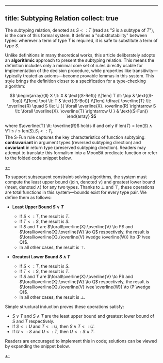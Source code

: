 
---
title: Subtyping Relation
collect: true
---

The subtyping relation, denoted as $S \lt: T$ (read as "$S$ is a subtype of $T$"), is the core of this formal system. It defines a "substitutability" between types: wherever a term of type $T$ is required, it is safe to substitute a term of type $S$.

Unlike definitions in many theoretical works, this article deliberately adopts an **algorithmic** approach to present the subtyping relation. This means the definition includes only a minimal core set of rules directly usable for implementation of the decision procedure, while properties like transitivity—typically treated as axioms—become provable lemmas in this system. This style brings the definition closer to a specification for a type-checking algorithm:

$$
\begin{array}{ll}
X \lt: X & \text{(S-Refl)} \\[1em]
T \lt: \top & \text{(S-Top)} \\[1em]
\bot \lt: T & \text{(S-Bot)} \\[1em]
\dfrac{
    \overline{T} \lt: \overline{R} \quad S \le: U
}{
    \forall \overline{X}. \overline{R} \rightarrow S \lt: \forall \overline{X}. \overline{T} \rightarrow U
}
& \text{(S-Fun)}
\end{array}
$$

where $\overline{T} \lt: \overline{R}$ holds if and only if $\text{len}(T) = \text{len}(S) \land \forall 1 \leq i \leq \text{len}(S). S_i \lt: T_i$.  
The S-Fun rule captures the key characteristics of function subtyping: **contravariant** in argument types (reversed subtyping direction) and **covariant** in return type (preserved subtyping direction). Readers may attempt to translate this formalism into a MoonBit predicate function or refer to the folded code snippet below.

[+-](/blog/lti/subtype_code.md#:embed)

To support subsequent constraint-solving algorithms, the system must compute the least upper bound (join, denoted $\lor$) and greatest lower bound (meet, denoted $\land$) for any two types. Thanks to $\bot$ and $\top$, these operations are total functions in this system—bounds exist for every type pair. We define them as follows:

- **Least Upper Bound $S \vee T$**
  - If $S \lt: T$, the result is $T$.
  - If $T \lt: S$, the result is $S$.
  - If $S$ and $T$ are $\forall\overline{X}.\overline{V} \to P$ and $\forall\overline{X}.\overline{W} \to Q$ respectively, the result is $\forall\overline{X}.(\overline{V} \wedge \overline{W}) \to (P \vee Q)$.
  - In all other cases, the result is $\top$.

- **Greatest Lower Bound $S \wedge T$**
  - If $S \lt: T$, the result is $S$.
  - If $T \lt: S$, the result is $T$.
  - If $S$ and $T$ are $\forall\overline{X}.\overline{V} \to P$ and $\forall\overline{X}.\overline{W} \to Q$ respectively, the result is $\forall\overline{X}.(\overline{V} \vee \overline{W}) \to (P \wedge Q)$.
  - In all other cases, the result is $\bot$.

Simple structural induction proves these operations satisfy:
- $S \vee T$ and $S \wedge T$ are the least upper bound and greatest lower bound of $S$ and $T$ respectively.
- If $S \lt: U$ and $T \lt: U$, then $S \vee T \lt: U$.
- If $U \lt: S$ and $U \lt: T$, then $U \lt: S \wedge T$.

Readers are encouraged to implement this in code; solutions can be viewed by expanding the snippet below.

[+-](/blog/lti/subtype_code2.md#:embed)